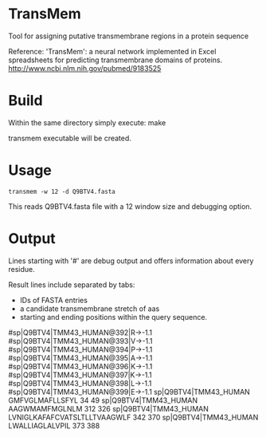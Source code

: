 TransMem
========

Tool for assigning putative transmembrane regions in a protein sequence

Reference:
'TransMem': a neural network implemented in Excel spreadsheets for predicting transmembrane domains of proteins.
http://www.ncbi.nlm.nih.gov/pubmed/9183525

Build
=====

Within the same directory simply execute: make

transmem executable will be created.


Usage 
=====

	transmem -w 12 -d Q9BTV4.fasta
	
This reads Q9BTV4.fasta file with a 12 window size and debugging option.


Output
======

Lines starting with '#' are debug output and offers information about every residue.

Result lines include separated by tabs:

* IDs of FASTA entries
* a candidate transmembrane stretch of aas
* starting and ending positions within the query sequence.


#sp|Q9BTV4|TMM43_HUMAN@392|R->-1.1
#sp|Q9BTV4|TMM43_HUMAN@393|V->-1.1
#sp|Q9BTV4|TMM43_HUMAN@394|P->-1.1
#sp|Q9BTV4|TMM43_HUMAN@395|A->-1.1
#sp|Q9BTV4|TMM43_HUMAN@396|K->-1.1
#sp|Q9BTV4|TMM43_HUMAN@397|K->-1.1
#sp|Q9BTV4|TMM43_HUMAN@398|L->-1.1
#sp|Q9BTV4|TMM43_HUMAN@399|E->-1.1
sp|Q9BTV4|TMM43_HUMAN	GMFVGLMAFLLSFYL	34	49
sp|Q9BTV4|TMM43_HUMAN	AAGWMAMFMGLNLM	312	326
sp|Q9BTV4|TMM43_HUMAN	LVNIGLKAFAFCVATSLTLLTVAAGWLF	342	370
sp|Q9BTV4|TMM43_HUMAN	LWALLIAGLALVPIL	373	388

